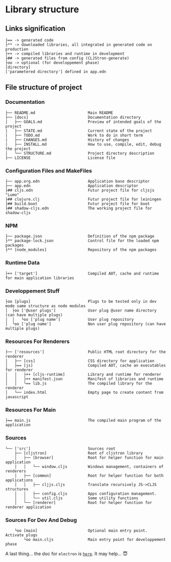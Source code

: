 # Library structure
## Links signification
    ├== -> generated code
    ├** -> downloaded libraries, all integrated in generated code on production
    ├++ -> compiled libraries and runtime in development
    ├## -> generated files from config (CLJStron-generate)
    ├oo -> optional (for developpement phase)
    [directory]
    ['parametered directory'] defined in app.edn

## File structure of project
### Documentation
    ├── README.md                       Main README
    ├── [docs]                          Documentation directory
    |   ├── GOALS.md                    Preview of intended goals of the project
    |   ├── STATE.md                    Current state of the project
    |   ├── TODO.md                     Work to do in short term
    |   ├── CHANGES.md                  History of changes
    |   ├── INSTALL.md                  How to use, compile, edit, debug the project
    │   └── STRUCTURE.md                Project directory description
    ├── LICENSE                         License file
### Configuration Files and MakeFiles
    ├── app.org.edn                     Application base descriptor
    ├── app.edn                         Application descriptor
    ├## cljs.edn                        Futur project file for cljsjs "Lumo"
    ├## clojure.clj                     Futur project file for leiningen
    ├## build.boot                      Futur project file for boot
    ├## shadow-cljs.edn                 The working project file for shadow-cljs
### NPM
    ├── package.json                    Definition of the npm package
    ├** package-lock.json               Control file for the loaded npm packages
    ├** [node_modules]                  Repository of the npm packages
### Runtime Data
    ├++ ['target']                      Compiled AOT, cache and runtime for main application libraries
### Developpement Stuff
    ├oo [plugs]                         Plugs to be tested only in dev mode same structure as node modules
    │  ├oo ['@user plugs']              User plug @user name directory (can have multiple plugs)
    │  │   └oo ['plug name']            User plug repository
    │  └oo ['plug name']                Non user plug repository (can have multiple plugs)
### Resources For Renderers
    ├── ['resources']                   Public HTML root directory for the renderer
    │   ├── [css]                       CSS directory for application
    │   ├== [js]                        Compiled AOT, cache an executables for renderer
    │   │   ├++ [cljs-runtime]          Library and runtime for renderer
    │   │   ├++ manifest.json           Manifest of libraries and runtime
    │   │   └== lib.js                  The compiled library for the renderer
    │   └── index.html                  Empty page to create content from javascript
### Resources For Main
    ├== main.js                         The compiled main program of the application
### Sources
    └── ['src']                         Sources root
        ├── [cljstron]                  Root of cljstron library
        │   ├── [browser]               Root for helper function for main application
        │   │   └── window.cljs         Windows management, containers of renderers
        │   ├── [common]                Root for helper function for both applications
        │   │   ├── cljjs.cljs          Translate recursively JS->CLJS structures
        │   │   ├── config.cljs         Apps configuration management.
        │   │   └── util.cljs           Some utility functions
        │   └── [renderer]              Root for helper function for renderer application
### Sources For Dev And Debug
        └oo [main]                      Optional main entry point. Activate plugs
            └oo main.cljs               Main entry point for developpement phase

A last thing... the doc for `electron` is [`here`](https://electron.atom.io/docs/). It may help... :innocent:
